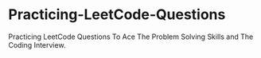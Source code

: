 # Practicing-LeetCode-Questions
Practicing LeetCode Questions To Ace The Problem Solving Skills and The Coding Interview.
